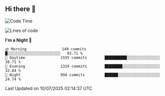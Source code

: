 ## Hi there 👋

<!--
**Wangmerlyn/Wangmerlyn** is a ✨ _special_ ✨ repository because its `README.md` (this file) appears on your GitHub profile.

Here are some ideas to get you started:

- 🔭 I’m currently working on ...
- 🌱 I’m currently learning ...
- 👯 I’m looking to collaborate on ...
- 🤔 I’m looking for help with ...
- 💬 Ask me about ...
- 📫 How to reach me: ...
- 😄 Pronouns: ...
- ⚡ Fun fact: ...
-->
<!--START_SECTION:waka-->
![Code Time](http://img.shields.io/badge/Code%20Time-410%20hrs%2034%20mins-blue)

![Lines of code](https://img.shields.io/badge/From%20Hello%20World%20I%27ve%20Written-20.1%20million%20lines%20of%20code-blue)

**I'm a Night 🦉** 

```text
🌞 Morning                149 commits         █░░░░░░░░░░░░░░░░░░░░░░░░   03.71 % 
🌆 Daytime                1555 commits        ██████████░░░░░░░░░░░░░░░   38.71 % 
🌃 Evening                1319 commits        ████████░░░░░░░░░░░░░░░░░   32.84 % 
🌙 Night                  994 commits         ██████░░░░░░░░░░░░░░░░░░░   24.74 % 
```



 Last Updated on 10/07/2025 02:14:37 UTC
<!--END_SECTION:waka-->
